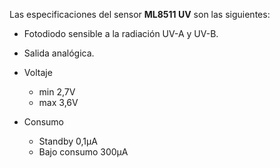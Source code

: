Las especificaciones del sensor **ML8511 UV** son las siguientes:

- Fotodiodo sensible a la radiación UV-A y UV-B.
- Salida analógica.

- Voltaje  
  - min 2,7V
  - max 3,6V

- Consumo
  - Standby 0,1µA
  - Bajo consumo 300µA
  
 
